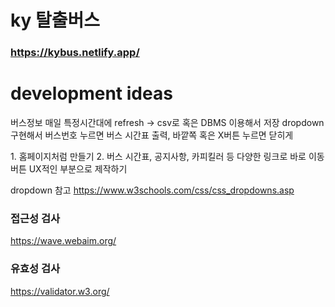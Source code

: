 # ky 탈출버스

### https://kybus.netlify.app/

# development ideas

버스정보 매일 특정시간대에 refresh -> csv로 혹은 DBMS 이용해서 저장
dropdown 구현해서 버스번호 누르면 버스 시간표 출력, 바깥쪽 혹은 X버튼 누르면 닫히게


<TODO>
1. 홈페이지처럼 만들기
2. 버스 시간표, 공지사항, 카피킬러 등 다양한 링크로 바로 이동 버튼 UX적인 부분으로 제작하기



dropdown 참고
https://www.w3schools.com/css/css_dropdowns.asp

### 접근성 검사
https://wave.webaim.org/
### 유효성 검사
https://validator.w3.org/
